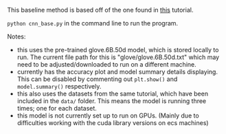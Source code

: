 This baseline method is based off of the one found in [this](https://realpython.com/python-keras-text-classification/) tutorial.

```python cnn_base.py``` in the command line to run the program.

Notes:
- this uses the pre-trained glove.6B.50d model, which is stored locally to run. The current file path for this is "glove/glove.6B.50d.txt" which may need to be adjusted/downloaded to run on a different machine.
- currently has the accuracy plot and model summary details displaying. This can be disabled by commenting out ```plt.show()``` and ```model.summary()``` respectively.
- this also uses the datasets from the same tutorial, which have been included in the ```data/``` folder. This means the model is running three times; one for each dataset.
- this model is not currently set up  to run on GPUs. (Mainly due to difficulties working with the cuda library versions on ecs machines)
